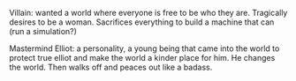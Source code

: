 Villain: wanted a world where everyone is free to be who they are. Tragically desires to be a woman. Sacrifices everything to build a machine that can (run a simulation?)

Mastermind Elliot: a personality, a young being that came into the world to protect true elliot and make the world a kinder place for him. He changes the world. Then walks off and peaces out like a badass. 


